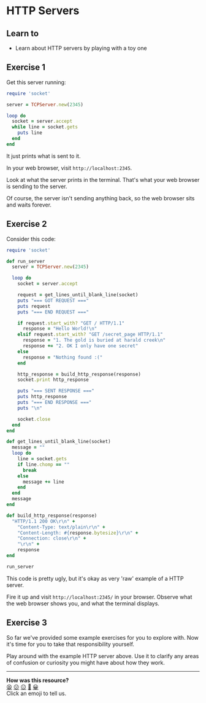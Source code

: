 HTTP Servers
============

## Learn to

* Learn about HTTP servers by playing with a toy one

## Exercise 1

Get this server running:

```ruby
require 'socket'

server = TCPServer.new(2345)

loop do
  socket = server.accept
  while line = socket.gets
    puts line
  end
end
```

It just prints what is sent to it.

In your web browser, visit `http://localhost:2345`.

Look at what the server prints in the terminal. That's what your web browser is sending to the server.

Of course, the server isn't sending anything back, so the web browser sits and waits forever.

## Exercise 2

Consider this code:

```ruby
require 'socket'

def run_server
  server = TCPServer.new(2345)

  loop do
    socket = server.accept

    request = get_lines_until_blank_line(socket)
    puts "=== GOT REQUEST ==="
    puts request
    puts "=== END REQUEST ==="

    if request.start_with? "GET / HTTP/1.1"
      response = "Hello World!\n"
    elsif request.start_with? "GET /secret_page HTTP/1.1"
      response = "1. The gold is buried at harald creek\n"
      response += "2. OK I only have one secret"
    else
      response = "Nothing found :("
    end

    http_response = build_http_response(response)
    socket.print http_response

    puts "=== SENT RESPONSE ==="
    puts http_response
    puts "=== END RESPONSE ==="
    puts "\n"

    socket.close
  end
end

def get_lines_until_blank_line(socket)
  message = ""
  loop do
    line = socket.gets
    if line.chomp == ""
      break
    else
      message += line
    end
  end
  message
end

def build_http_response(response)
  "HTTP/1.1 200 OK\r\n" +
    "Content-Type: text/plain\r\n" +
    "Content-Length: #{response.bytesize}\r\n" +
    "Connection: close\r\n" +
    "\r\n" +
    response
end

run_server
```

This code is pretty ugly, but it's okay as very 'raw' example of a HTTP server.

Fire it up and visit `http://localhost:2345/` in your browser. Observe what the web browser shows you, and what the terminal displays.

## Exercise 3

So far we've provided some example exercises for you to explore with. Now it's time for you to take that responsibility yourself.

Play around with the example HTTP server above. Use it to clarify any areas of confusion or curiosity you might have about how they work.

<!-- BEGIN GENERATED SECTION DO NOT EDIT -->

---

**How was this resource?**  
[😫](https://airtable.com/shrUJ3t7KLMqVRFKR?prefill_Repository=skills-workshops&prefill_File=practicals/servers_and_clients/http_servers.md&prefill_Sentiment=😫) [😕](https://airtable.com/shrUJ3t7KLMqVRFKR?prefill_Repository=skills-workshops&prefill_File=practicals/servers_and_clients/http_servers.md&prefill_Sentiment=😕) [😐](https://airtable.com/shrUJ3t7KLMqVRFKR?prefill_Repository=skills-workshops&prefill_File=practicals/servers_and_clients/http_servers.md&prefill_Sentiment=😐) [🙂](https://airtable.com/shrUJ3t7KLMqVRFKR?prefill_Repository=skills-workshops&prefill_File=practicals/servers_and_clients/http_servers.md&prefill_Sentiment=🙂) [😀](https://airtable.com/shrUJ3t7KLMqVRFKR?prefill_Repository=skills-workshops&prefill_File=practicals/servers_and_clients/http_servers.md&prefill_Sentiment=😀)  
Click an emoji to tell us.

<!-- END GENERATED SECTION DO NOT EDIT -->